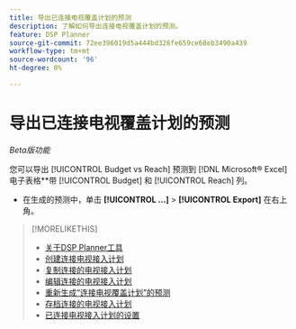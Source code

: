 ```yaml
---
title: 导出已连接电视覆盖计划的预测
description: 了解如何导出连接电视覆盖计划的预测。
feature: DSP Planner
source-git-commit: 72ee396019d5a444bd326fe659ce68eb3490a439
workflow-type: tm+mt
source-wordcount: '96'
ht-degree: 0%

---
```


# 导出已连接电视覆盖计划的预测

*Beta版功能*

您可以导出 [!UICONTROL Budget vs Reach] 预测到 [!DNL Microsoft® Excel] 电子表格**带 [!UICONTROL Budget] 和 [!UICONTROL Reach] 列。

* 在生成的预测中，单击 **[!UICONTROL ...]** > **[!UICONTROL Export]** 在右上角。

>[!MORELIKETHIS]
>
>* [关于DSP Planner工具](planner-about.md)
>* [创建连接电视接入计划](planner-create.md)
>* [复制连接的电视接入计划](planner-duplicate.md)
>* [编辑连接的电视接入计划](planner-edit.md)
>* [重新生成“连接电视覆盖计划”的预测](planner-forecast.md)
>* [存档连接的电视接入计划](planner-archive.md)
>* [已连接电视接入计划的设置](planner-settings.md)
